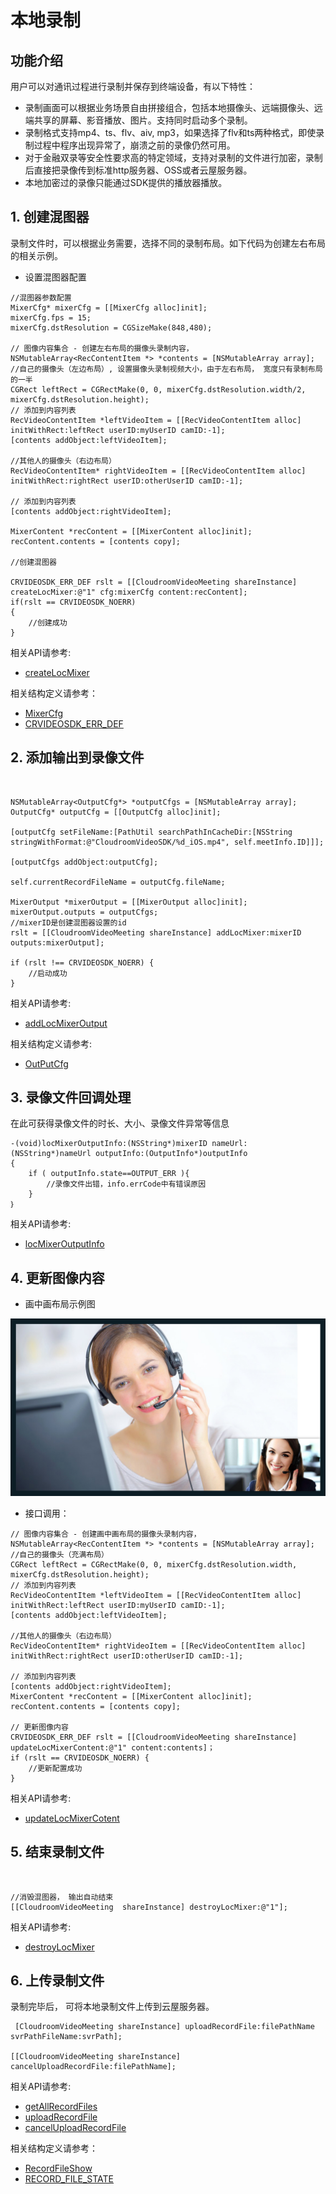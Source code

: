 # 本地录制

## 功能介绍

用户可以对通讯过程进行录制并保存到终端设备，有以下特性：

- 录制画面可以根据业务场景自由拼接组合，包括本地摄像头、远端摄像头、远端共享的屏幕、影音播放、图片。支持同时启动多个录制。
- 录制格式支持mp4、ts、flv、aiv, mp3，如果选择了flv和ts两种格式，即使录制过程中程序出现异常了，崩溃之前的录像仍然可用。
- 对于金融双录等安全性要求高的特定领域，支持对录制的文件进行加密，录制后直接把录像传到标准http服务器、OSS或者云屋服务器。
- 本地加密过的录像只能通过SDK提供的播放器播放。


<h2 id=CreateMixer>1. 创建混图器</h2>

录制文件时，可以根据业务需要，选择不同的录制布局。如下代码为创建左右布局的相关示例。

+ 设置混图器配置

```  oc
//混图器参数配置
MixerCfg* mixerCfg = [[MixerCfg alloc]init];
mixerCfg.fps = 15;
mixerCfg.dstResolution = CGSizeMake(848,480);

// 图像内容集合 - 创建左右布局的摄像头录制内容，
NSMutableArray<RecContentItem *> *contents = [NSMutableArray array];
//自己的摄像头（左边布局）, 设置摄像头录制视频大小，由于左右布局， 宽度只有录制布局的一半
CGRect leftRect = CGRectMake(0, 0, mixerCfg.dstResolution.width/2, mixerCfg.dstResolution.height);
// 添加到内容列表
RecVideoContentItem *leftVideoItem = [[RecVideoContentItem alloc] initWithRect:leftRect userID:myUserID camID:-1];
[contents addObject:leftVideoItem];
    
//其他人的摄像头（右边布局）
RecVideoContentItem* rightVideoItem = [[RecVideoContentItem alloc] initWithRect:rightRect userID:otherUserID camID:-1];
    
// 添加到内容列表
[contents addObject:rightVideoItem];

MixerContent *recContent = [[MixerContent alloc]init];
recContent.contents = [contents copy];

//创建混图器

CRVIDEOSDK_ERR_DEF rslt = [[CloudroomVideoMeeting shareInstance] createLocMixer:@"1" cfg:mixerCfg content:recContent];
if(rslt == CRVIDEOSDK_NOERR)
{
    //创建成功
}
```

相关API请参考:
+ [createLocMixer](Apis.md#createLocMixer)

相关结构定义请参考：
+ [MixerCfg](TypeDefinitions.md#MixerCfg)
+ [CRVIDEOSDK_ERR_DEF](Constant.md#CRVIDEOSDK_ERR_DEF)

<h2 id=SetOutput>2. 添加输出到录像文件</h2>
</br>

```oc
NSMutableArray<OutputCfg*> *outputCfgs = [NSMutableArray array];
OutputCfg* outputCfg = [[OutputCfg alloc]init];
    
[outputCfg setFileName:[PathUtil searchPathInCacheDir:[NSString stringWithFormat:@"CloudroomVideoSDK/%d_iOS.mp4", self.meetInfo.ID]]];
    
[outputCfgs addObject:outputCfg];
    
self.currentRecordFileName = outputCfg.fileName;
    
MixerOutput *mixerOutput = [[MixerOutput alloc]init];
mixerOutput.outputs = outputCfgs;
//mixerID是创建混图器设置的id
rslt = [[CloudroomVideoMeeting shareInstance] addLocMixer:mixerID outputs:mixerOutput];
    
if (rslt !== CRVIDEOSDK_NOERR) {
    //启动成功
}
```

相关API请参考:
+ [addLocMixerOutput](Apis.md#addLocMixerOutput)

相关结构定义请参考:
+ [OutPutCfg](TypeDefinitions.md#MixerOutputCfg)

<h2 id=RecordingEvent>3. 录像文件回调处理</h2>

在此可获得录像文件的时长、大小、录像文件异常等信息

```  oc
-(void)locMixerOutputInfo:(NSString*)mixerID nameUrl:(NSString*)nameUrl outputInfo:(OutputInfo*)outputInfo
{
	if ( outputInfo.state==OUTPUT_ERR ){
        //录像文件出错，info.errCode中有错误原因
    }
｝
```

相关API请参考:
+ [locMixerOutputInfo](Apis.md#locMixerOutputInfo)

<h2 id=UpdateVideoContent>4. 更新图像内容</h2>

- 画中画布局示例图

![画中画布局示例图](./images/layout_overlap.jpg)

- 接口调用：

```oc
// 图像内容集合 - 创建画中画布局的摄像头录制内容，
NSMutableArray<RecContentItem *> *contents = [NSMutableArray array];
//自己的摄像头（充满布局）
CGRect leftRect = CGRectMake(0, 0, mixerCfg.dstResolution.width, mixerCfg.dstResolution.height);
// 添加到内容列表
RecVideoContentItem *leftVideoItem = [[RecVideoContentItem alloc] initWithRect:leftRect userID:myUserID camID:-1];
[contents addObject:leftVideoItem];
    
//其他人的摄像头（右边布局）
RecVideoContentItem* rightVideoItem = [[RecVideoContentItem alloc] initWithRect:rightRect userID:otherUserID camID:-1];
    
// 添加到内容列表
[contents addObject:rightVideoItem];
MixerContent *recContent = [[MixerContent alloc]init];
recContent.contents = [contents copy];

// 更新图像内容
CRVIDEOSDK_ERR_DEF rslt = [[CloudroomVideoMeeting shareInstance] updateLocMixerContent:@"1" content:contents]；
if (rslt == CRVIDEOSDK_NOERR) {
    //更新配置成功
}
```

相关API请参考: 
+ [updateLocMixerCotent](Apis.md#updateLocMixerCotent)

<h2 id=RecordingEnd>5. 结束录制文件</h2>
</br>

```  oc
//消毁混图器， 输出自动结束
[[CloudroomVideoMeeting  shareInstance] destroyLocMixer:@"1"];
```

相关API请参考:
+ [destroyLocMixer](Apis.md#destroyLocMixer)

<h2 id=uploadRecordeFile>6. 上传录制文件</h2>

录制完毕后， 可将本地录制文件上传到云屋服务器。

```oc
 [CloudroomVideoMeeting shareInstance] uploadRecordFile:filePathName svrPathFileName:svrPath];

[[CloudroomVideoMeeting shareInstance] cancelUploadRecordFile:filePathName];
```

相关API请参考:
+ [getAllRecordFiles](Apis.md#getAllRecordFiles)
+ [uploadRecordFile](Apis.md#uploadRecordFile)
+ [cancelUploadRecordFile](Apis.md#cancelUploadRecordFile)

相关结构定义请参考：
+ [RecordFileShow](TypeDefinitions.md#RecordFileShow)
+ [RECORD_FILE_STATE](Constant.md#RECORD_FILE_STATE)


